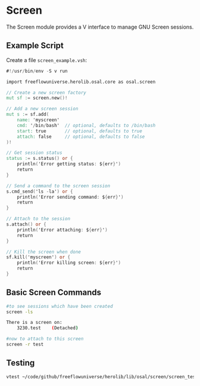 # Screen

The Screen module provides a V interface to manage GNU Screen sessions.

## Example Script

Create a file `screen_example.vsh`:

```v
#!/usr/bin/env -S v run

import freeflowuniverse.herolib.osal.core as osal.screen

// Create a new screen factory
mut sf := screen.new()!

// Add a new screen session
mut s := sf.add(
    name: 'myscreen'
    cmd: '/bin/bash'  // optional, defaults to /bin/bash
    start: true       // optional, defaults to true
    attach: false     // optional, defaults to false
)!

// Get session status
status := s.status() or {
    println('Error getting status: ${err}')
    return
}

// Send a command to the screen session
s.cmd_send('ls -la') or {
    println('Error sending command: ${err}')
    return
}

// Attach to the session
s.attach() or {
    println('Error attaching: ${err}')
    return
}

// Kill the screen when done
sf.kill('myscreen') or {
    println('Error killing screen: ${err}')
    return
}
```

## Basic Screen Commands

```bash
#to see sessions which have been created
screen -ls

There is a screen on:
    3230.test    (Detached)

#now to attach to this screen
screen -r test
```

## Testing

```bash
vtest ~/code/github/freeflowuniverse/herolib/lib/osal/screen/screen_test.v
